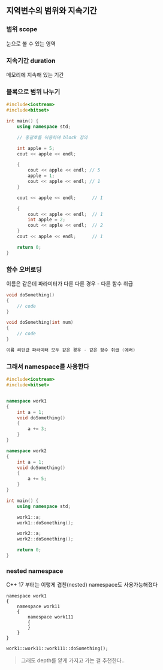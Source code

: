 ## 지역변수의 범위와 지속기간

### 범위 scope

눈으로 볼 수 있는 영역

### 지속기간 duration 

메모리에 지속해 있는 기간

### 블록으로 범위 나누기

```cpp
#include<iostream>
#include<bitset>

int main() {
	using namespace std;

	// 중괄호를 이용하여 block 정의

	int apple = 5;
	cout << apple << endl;

	{
		cout << apple << endl; // 5
		apple = 1;
		cout << apple << endl; // 1
	}

	cout << apple << endl;		// 1

	{
		cout << apple << endl;	// 1
		int apple = 2;
		cout << apple << endl;	// 2
	}
	cout << apple << endl;		// 1

	return 0;
}
```

### 함수 오버로딩

이름은 같은데 파라미터가 다른 다른 경우 - 다른 함수 취급

```cpp
void doSomething()
{
	// code
}

void doSomething(int num)
{
	// code
}

이름 리턴값 파라미터 모두 같은 경우 - 같은 함수 취급 (에러)

```

### 그래서 namespace를 사용한다

```cpp
#include<iostream>
#include<bitset>


namespace work1
{
	int a = 1;
	void doSomething()
	{
		a += 3;
	}
}

namespace work2
{
	int a = 1;
	void doSomething()
	{
		a += 5;
	}
}

int main() {
	using namespace std;

	work1::a;
	work1::doSomething();

	work2::a;
	work2::doSomething();

	return 0;
}
```

### nested namespace

C++ 17 부터는 이렇게 겹친(nested) namespace도 사용가능해졌다

```
namespace work1
{
	namespace work11
	{
		namespace work111
		{
		}
	}
}

work1::work11::work111::doSomething();
```
> 그래도 depth를 얕게 가지고 가는 걸 추천한다..